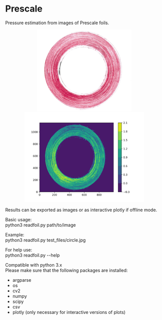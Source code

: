 # Prescale
Pressure estimation from images of Prescale foils.

<p align="center">
<img width="300" src="test_files/circle.jpg"><img width="380" src="2D_plot_circle.jpg">
</p>

Results can be exported as images or as interactive plotly if offline mode.

Basic usage:  
python3 readfoil.py path/to/image

Example:  
python3 readfoil.py test_files/circle.jpg

For help use:  
python3 readfoil.py --help

Compatible with python 3.x  
Please make sure that the following packages are installed:
 - argparse
 - os
 - cv2
 - numpy
 - scipy
 - csv
 - plotly (only necessary for interactive versions of plots)
